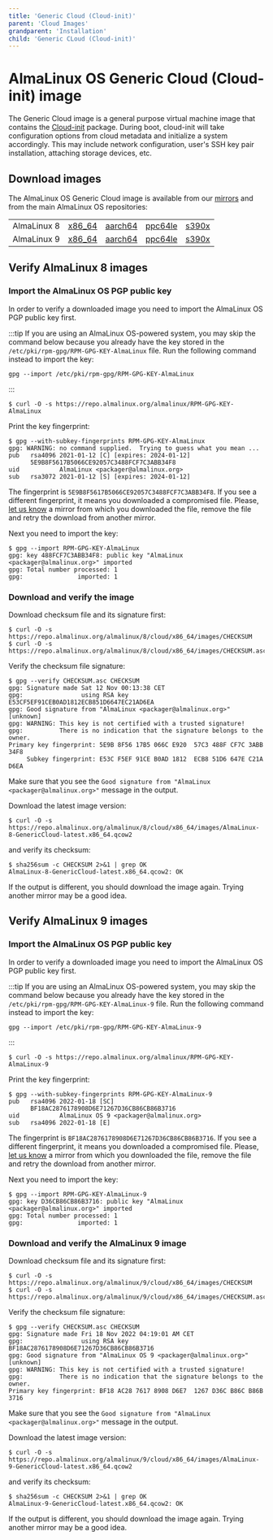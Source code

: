 ```yaml
---
title: 'Generic Cloud (Cloud-init)'
parent: 'Cloud Images'
grandparent: 'Installation'
child: 'Generic CLoud (Cloud-init)'
---
```


<Breadcrumbs />

# AlmaLinux OS Generic Cloud (Cloud-init) image

The Generic Cloud image is a general purpose virtual machine image that
contains the [Cloud-init](https://cloud-init.io/) package. During boot,
cloud-init will take configuration options from cloud metadata and
initialize a system accordingly. This may include network
configuration, user's SSH key pair installation, attaching storage devices, etc.

## Download images

The AlmaLinux OS Generic Cloud image is available from our
[mirrors](https://mirrors.almalinux.org/) and from the main AlmaLinux OS
repositories:

<table align="center">
    <tr>
        <td align="center">AlmaLinux 8</td>
        <td align="center"><a href="https://repo.almalinux.org/almalinux/8/cloud/x86_64/images/">x86_64</a></td>
        <td align="center"><a href="https://repo.almalinux.org/almalinux/8/cloud/aarch64/images">aarch64</a></td>
        <td align="center"><a href="http://repo.almalinux.org/almalinux/8/cloud/ppc64le/images/">ppc64le</a></td>
        <td align="center"><a href="https://repo.almalinux.org/almalinux/8/cloud/s390x/images/">s390x</a></td>
    </tr>
    <tr>
        <td align="center">AlmaLinux 9</td>
        <td align="center"><a href="https://repo.almalinux.org/almalinux/9/cloud/x86_64/images/">x86_64</a></td>
        <td align="center"><a href="https://repo.almalinux.org/almalinux/9/cloud/aarch64/images/">aarch64</a></td>
        <td align="center"><a href="https://repo.almalinux.org/almalinux/9/cloud/ppc64le/images/">ppc64le</a></td>
        <td align="center"><a href="https://repo.almalinux.org/almalinux/9/cloud/s390x/images/">s390x</a></td>
    </tr>
</table>

## Verify AlmaLinux 8 images

### Import the AlmaLinux OS PGP public key

In order to verify a downloaded image you need to import the AlmaLinux OS PGP
public key first.

:::tip
If you are using an AlmaLinux OS-powered system, you may skip the command
below because you already have the key stored in the `/etc/pki/rpm-gpg/RPM-GPG-KEY-AlmaLinux` file.
 Run the following command instead to import the key:
```shell
gpg --import /etc/pki/rpm-gpg/RPM-GPG-KEY-AlmaLinux
```
:::

```shell
$ curl -O -s https://repo.almalinux.org/almalinux/RPM-GPG-KEY-AlmaLinux
```

Print the key fingerprint:

```shell
$ gpg --with-subkey-fingerprints RPM-GPG-KEY-AlmaLinux
gpg: WARNING: no command supplied.  Trying to guess what you mean ...
pub   rsa4096 2021-01-12 [C] [expires: 2024-01-12]
      5E9B8F5617B5066CE92057C3488FCF7C3ABB34F8
uid           AlmaLinux <packager@almalinux.org>
sub   rsa3072 2021-01-12 [S] [expires: 2024-01-12]
```

The fingerprint is `5E9B8F5617B5066CE92057C3488FCF7C3ABB34F8`. If you see a
different fingerprint, it means you downloaded a compromised file. Please,
[let us know](mailto:security@almalinux.org) a mirror from which you
downloaded the file, remove the file and retry the download from another
mirror.

Next you need to import the key:

```shell
$ gpg --import RPM-GPG-KEY-AlmaLinux
gpg: key 488FCF7C3ABB34F8: public key "AlmaLinux <packager@almalinux.org>" imported
gpg: Total number processed: 1
gpg:               imported: 1
```

### Download and verify the image

Download checksum file and its signature first:

```shell
$ curl -O -s https://repo.almalinux.org/almalinux/8/cloud/x86_64/images/CHECKSUM
$ curl -O -s https://repo.almalinux.org/almalinux/8/cloud/x86_64/images/CHECKSUM.asc
```

Verify the checksum file signature:

```shell
$ gpg --verify CHECKSUM.asc CHECKSUM
gpg: Signature made Sat 12 Nov 00:13:38 CET
gpg:                using RSA key E53CF5EF91CEB0AD1812ECB851D6647EC21AD6EA
gpg: Good signature from "AlmaLinux <packager@almalinux.org>" [unknown]
gpg: WARNING: This key is not certified with a trusted signature!
gpg:          There is no indication that the signature belongs to the owner.
Primary key fingerprint: 5E9B 8F56 17B5 066C E920  57C3 488F CF7C 3ABB 34F8
     Subkey fingerprint: E53C F5EF 91CE B0AD 1812  ECB8 51D6 647E C21A D6EA
```

Make sure that you see the `Good signature from "AlmaLinux <packager@almalinux.org>"`
message in the output.

Download the latest image version:

```shell
$ curl -O -s https://repo.almalinux.org/almalinux/8/cloud/x86_64/images/AlmaLinux-8-GenericCloud-latest.x86_64.qcow2
```

and verify its checksum:

```shell
$ sha256sum -c CHECKSUM 2>&1 | grep OK
AlmaLinux-8-GenericCloud-latest.x86_64.qcow2: OK
```

If the output is different, you should download the image again. Trying another
mirror may be a good idea.

## Verify AlmaLinux 9 images

### Import the AlmaLinux OS PGP public key

In order to verify a downloaded image you need to import the AlmaLinux OS PGP
public key first.

:::tip
If you are using an AlmaLinux OS-powered system, you may skip the command
below because you already have the key stored in the `/etc/pki/rpm-gpg/RPM-GPG-KEY-AlmaLinux-9` file.
 Run the following command instead to import the key:
```shell
gpg --import /etc/pki/rpm-gpg/RPM-GPG-KEY-AlmaLinux-9
```
:::

```shell
$ curl -O -s https://repo.almalinux.org/almalinux/RPM-GPG-KEY-AlmaLinux-9
```

Print the key fingerprint:

```shell
$ gpg --with-subkey-fingerprints RPM-GPG-KEY-AlmaLinux-9
pub   rsa4096 2022-01-18 [SC]
      BF18AC2876178908D6E71267D36CB86CB86B3716
uid           AlmaLinux OS 9 <packager@almalinux.org>
sub   rsa4096 2022-01-18 [E]
```

The fingerprint is `BF18AC2876178908D6E71267D36CB86CB86B3716`. If you see a
different fingerprint, it means you downloaded a compromised file. Please,
[let us know](mailto:security@almalinux.org) a mirror from which you
downloaded the file, remove the file and retry the download from another
mirror.

Next you need to import the key:

```shell
$ gpg --import RPM-GPG-KEY-AlmaLinux-9
gpg: key D36CB86CB86B3716: public key "AlmaLinux <packager@almalinux.org>" imported
gpg: Total number processed: 1
gpg:               imported: 1
```

### Download and verify the AlmaLinux 9 image

Download checksum file and its signature first:

```shell
$ curl -O -s https://repo.almalinux.org/almalinux/9/cloud/x86_64/images/CHECKSUM
$ curl -O -s https://repo.almalinux.org/almalinux/9/cloud/x86_64/images/CHECKSUM.asc
```

Verify the checksum file signature:

```shell
$ gpg --verify CHECKSUM.asc CHECKSUM
gpg: Signature made Fri 18 Nov 2022 04:19:01 AM CET
gpg:                using RSA key BF18AC2876178908D6E71267D36CB86CB86B3716
gpg: Good signature from "AlmaLinux OS 9 <packager@almalinux.org>" [unknown]
gpg: WARNING: This key is not certified with a trusted signature!
gpg:          There is no indication that the signature belongs to the owner.
Primary key fingerprint: BF18 AC28 7617 8908 D6E7  1267 D36C B86C B86B 3716
```

Make sure that you see the `Good signature from "AlmaLinux <packager@almalinux.org>"`
message in the output.

Download the latest image version:

```shell
$ curl -O -s https://repo.almalinux.org/almalinux/9/cloud/x86_64/images/AlmaLinux-9-GenericCloud-latest.x86_64.qcow2
```

and verify its checksum:

```shell
$ sha256sum -c CHECKSUM 2>&1 | grep OK
AlmaLinux-9-GenericCloud-latest.x86_64.qcow2: OK
```

If the output is different, you should download the image again. Trying another
mirror may be a good idea.

